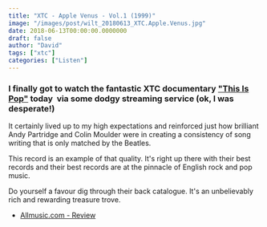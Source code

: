 ```yaml
---
title: "XTC - Apple Venus - Vol.1 (1999)"
image: "/images/post/wilt_20180613_XTC.Apple.Venus.jpg"
date: 2018-06-13T00:00:00.0000000
draft: false
author: "David"
tags: ["xtc"]
categories: ["Listen"]
---
```

### I finally got to watch the fantastic XTC documentary ["This Is Pop"](https://www.imdb.com/title/tt7465694/?ref_=fn_al_tt_1) today  via some dodgy streaming service (ok, I was desperate!)  
  
It certainly lived up to my high expectations and reinforced just how brilliant Andy Partridge and Colin Moulder were in creating a consistency of song writing that is only matched by the Beatles.  
  
This record is an example of that quality. It's right up there with their best records and their best records are at the pinnacle of English rock and pop music.  
  
Do yourself a favour dig through their back catalogue. It's an unbelievably rich and rewarding treasure trove. 

-  [Allmusic.com - Review](https://www.allmusic.com/album/apple-venus-vol-1-mw0000047376)